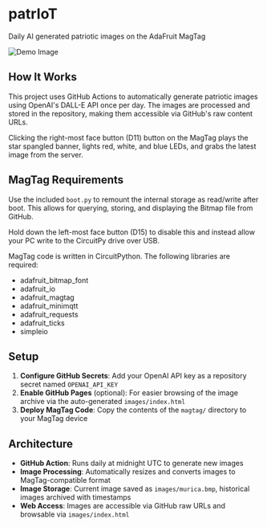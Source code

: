 # patrIoT

Daily AI generated patriotic images on the AdaFruit MagTag

![Demo Image](demo.png)

## How It Works

This project uses GitHub Actions to automatically generate patriotic images using OpenAI's DALL-E API once per day. The images are processed and stored in the repository, making them accessible via GitHub's raw content URLs.

Clicking the right-most face button (D11) button on the MagTag plays the star spangled banner, lights red, white, and blue LEDs, and grabs the latest image from the server.

## MagTag Requirements

Use the included `boot.py` to remount the internal storage as read/write after boot. This allows for querying, storing, and displaying the Bitmap file from GitHub.

Hold down the left-most face button (D15) to disable this and instead allow your PC write to the CircuitPy drive over USB.

MagTag code is written in CircuitPython. The following libraries are required:

- adafruit_bitmap_font
- adafruit_io
- adafruit_magtag
- adafruit_minimqtt
- adafruit_requests
- adafruit_ticks
- simpleio

## Setup

1. **Configure GitHub Secrets**: Add your OpenAI API key as a repository secret named `OPENAI_API_KEY`
2. **Enable GitHub Pages** (optional): For easier browsing of the image archive via the auto-generated `images/index.html`
3. **Deploy MagTag Code**: Copy the contents of the `magtag/` directory to your MagTag device

## Architecture

- **GitHub Action**: Runs daily at midnight UTC to generate new images
- **Image Processing**: Automatically resizes and converts images to MagTag-compatible format
- **Image Storage**: Current image saved as `images/murica.bmp`, historical images archived with timestamps
- **Web Access**: Images are accessible via GitHub raw URLs and browsable via `images/index.html`
